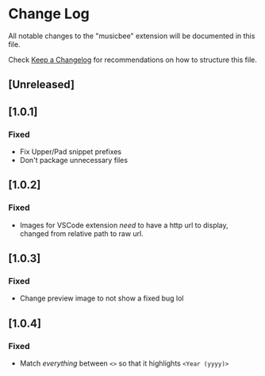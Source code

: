 # Change Log

All notable changes to the "musicbee" extension will be documented in this file.

Check [Keep a Changelog](http://keepachangelog.com/) for recommendations on how to structure this file.

## [Unreleased]
  
## [1.0.1]

### Fixed

- Fix Upper/Pad snippet prefixes
- Don't package unnecessary files
  
## [1.0.2]

### Fixed

- Images for VSCode extension *need* to have a http url to display, changed from relative path to raw url.
  
## [1.0.3]

### Fixed

- Change preview image to not show a fixed bug lol

## [1.0.4]

### Fixed

- Match *everything* between `<>` so that it highlights `<Year (yyyy)>`
